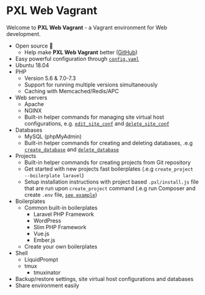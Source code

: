 # PXL Web Vagrant

Welcome to **PXL Web Vagrant** - a Vagrant environment for Web development.

* Open source :100:
    * Help make **PXL Web Vagrant** better ([GitHub](https://github.com/PXLbros/pxl-web-vagrant/CONTRIBUTE.md))
* Easy powerful configuration through [`config.yaml`](/configuration.html#config-yaml)
* Ubuntu 18.04
* PHP
    * Version 5.6 & 7.0-7.3
    * Support for running multiple versions simultaneously
    * Caching with Memcached/Redis/APC
* Web servers
    * Apache
    * NGINX
    * Built-in helper commands for managing site virtual host configurations, e.g. [`edit_site_conf`](/web-servers/#edit-site-conf) and [`delete_site_conf`](/web-servers/#delete-site-conf) 
* Databases
    * MySQL (phpMyAdmin)
    * Built-in helper commands for creating and deleting databases, .e.g [`create_database`](/databases/commands.html#create-database) and [`delete_database`](/databases/commands.html#delete-database)
* Projects
    * Built-in helper commands for creating projects from Git repository
    * Get started with new projects fast boilerplates (.e.g `create_project --boilerplate laravel`)
    * Setup installation instructions with project based `.pxl/install.js` file that are run upon `create_project` command (.e.g run Composer and create `.env` file, [`see example`](/))
* Boilerplates
    * Common built-in boilerplates
        * Laravel PHP Framework
        * WordPress
        * Slim PHP Framework
        * Vue.js
        * Ember.js
    * Create your own boilerplates
* Shell
    * LiquidPrompt
    * tmux
        * tmuxinator
* Backup/restore settings, site virtual host configurations and databases
* Share environment easily
